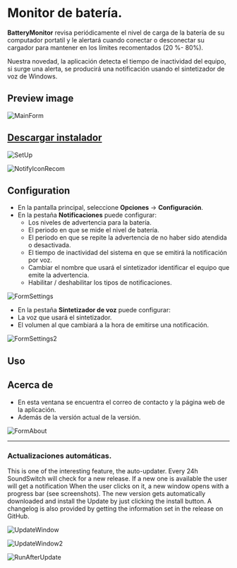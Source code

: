 # Monitor de batería.

**BatteryMonitor** revisa periódicamente el nivel de carga de la batería de su computador portatil y le alertará cuando conectar o desconectar su cargador para mantener en los límites recomentados (20 %- 80%).

Nuestra novedad, la aplicación detecta el tiempo de inactividad del equipo, si surge una alerta, se producirá una notificación usando el sintetizador de voz de Windows.

## Preview image

![MainForm](http://gg.gg/BattMonFormMain)

## [Descargar instalador](http://gg.gg/BatteryMonitorInst)

![SetUp](http://gg.gg/BattMonSetUp)

![NotifyIconRecom](http://gg.gg/BattMonNotifyIconRecom)

## Configuration
* En la pantalla principal, seleccione **Opciones** -> **Configuración**.
* En la pestaña **Notificaciones** puede configurar:
	* Los niveles de advertencia para la batería.
	* El periodo en que se mide el nivel de batería.
	* El periodo en que se repite la advertencia de no haber sido atendida o desactivada.
	* El tiempo de inactividad del sistema en que se emitirá la notificación por voz.
	* Cambiar el nombre que usará el sintetizador identificar el equipo que emite la advertencia.
	* Habilitar / deshabilitar los tipos de notificaciones.

![FormSettings](http://gg.gg/BattMonFormSettings)

* En la pestaña **Sintetizador de voz** puede configurar:
* La voz que usará el sintetizador.
* El volumen al que cambiará a la hora de emitirse una notificación.

![FormSettings2](https://danielrinconr.github.io/BatteryMonitor/BatteryMonitor/Imgs/ScreenShots/FormSettings2.jpg)

## Uso

## Acerca de
* En esta ventana se encuentra el correo de contacto y la página web de la aplicación.
* Además de la versión actual de la versión.

![FormAbout](http://gg.gg/BattMonFormAbout)

---
### Actualizaciones automáticas.
This is one of the interesting feature, the auto-updater. Every 24h SoundSwitch will check for a new release. If a new one is available the user will get a notification When the user clicks on it, a new window opens with a progress bar (see screenshots). The new version gets automatically downloaded and install the Update by just clicking the install button. A changelog is also provided by getting the information set in the release on GitHub.

![UpdateWindow](http://gg.gg/BattMonUpdateWindow)

![UpdateWindow2](http://gg.gg/BattMonUpdateWindow2)

![RunAfterUpdate](http://gg.gg/BattMonRunAfeterUpdate)


